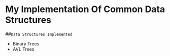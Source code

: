 # My Implementation Of Common Data Structures
##`Data Structures Implemented`
* Binary Trees
* AVL Trees
